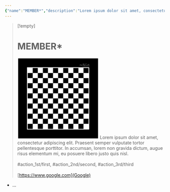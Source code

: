 ```yaml
---
{"name":"MEMBER*","description":"Lorem ipsum dolor sit amet, consectetur adipiscing elit. Praesent semper vulputate tortor pellentesque porttitor. In accumsan, lorem non gravida dictum, augue risus elementum mi, eu posuere libero justo quis nisl.","image":"![PlaceholderIcon.png|icon](/img/user/RESOURCE/ASSET/OTHER/PlaceholderIcon.png)","active":false,"review":null,"importance":null,"contribution":["action_1st/first","action_2nd/second","action_3rd/third"],"websites":["[https://www.google.com](Google)"],"relevance":null,"tags":["-member"],"dg-publish":true,"aliases":"MB000","permalink":"/resource/template/mb-000/","dgPassFrontmatter":true}
---
```


>[!empty]
> # MEMBER*
> ![RESOURCE/ASSET/OTHER/PlaceholderIcon.png|icon](/img/user/RESOURCE/ASSET/OTHER/PlaceholderIcon.png) Lorem ipsum dolor sit amet, consectetur adipiscing elit. Praesent semper vulputate tortor pellentesque porttitor. In accumsan, lorem non gravida dictum, augue risus elementum mi, eu posuere libero justo quis nisl. <br><br>\#action_1st/first, \#action_2nd/second, \#action_3rd/third  <br><br>[https://www.google.com](Google) 

- ...
